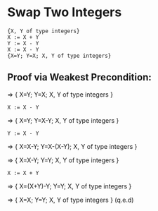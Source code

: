 # Swap Two Integers

```
{X, Y of type integers}
X := X + Y
Y := X - Y
X := X - Y
{X=Y; Y=X; X, Y of type integers}
```

## Proof via Weakest Precondition:

=> { X=Y; Y=X; X, Y of type integers }

`X := X - Y`

=> { X=Y; Y=X-Y; X, Y of type integers }

`Y := X - Y`

=> { X=X-Y; Y=X-(X-Y); X, Y of type integers }

=> { X=X-Y; Y=Y; X, Y of type integers }

`X := X + Y`

=> { X=(X+Y)-Y; Y=Y; X, Y of type integers }

=> { X=X; Y=Y; X, Y of type integers }
(q.e.d)
